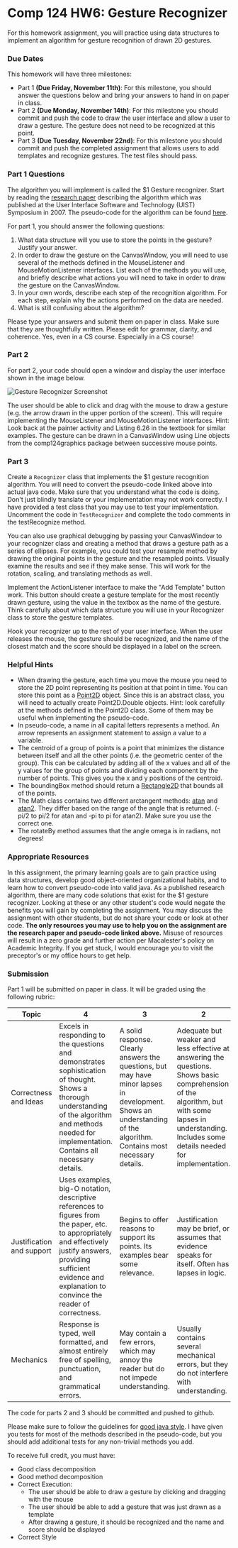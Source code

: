 Comp 124 HW6: Gesture Recognizer
================================

For this homework assignment, you will practice using data structures to implement an algorithm for gesture recognition of drawn 2D gestures.

### Due Dates
This homework will have three milestones:

* Part 1 **(Due Friday, November 11th)**: For this milestone, you should answer the questions below and bring your answers to hand in on paper in class.
* Part 2 **(Due Monday, November 14th)**: For this milestone you should commit and push the code to draw the user interface and allow a user to draw a gesture. The gesture does not need to be recognized at this point.
* Part 3 **(Due Tuesday, November 22nd)**: For this milestone you should commit and push the completed assignment that allows users to add templates and recognize gestures. The test files should pass.

### Part 1 Questions

The algorithm you will implement is called the $1 Gesture recognizer. Start by reading the [research paper](./res/1dollar.pdf) describing the algorithm which was published at the User Interface Software and Technology (UIST) Symposium in 2007. The pseudo-code for the algorithm can be found [here](./res/dollarpseudocode.pdf).

For part 1, you should answer the following questions:

1. What data structure will you use to store the points in the gesture? Justify your answer.
2. In order to draw the gesture on the CanvasWindow, you will need to use several of the methods defined in the MouseListener and MouseMotionListener interfaces. List each of the methods you will use, and briefly describe what actions you will need to take in order to draw the gesture on the CanvasWindow. 
3. In your own words, describe each step of the recognition algorithm. For each step, explain why the actions performed on the data are needed.
4. What is still confusing about the algorithm?

Please type your answers and submit them on paper in class. Make sure that they are thoughtfully written. Please edit for grammar, clarity, and coherence. Yes, even in a CS course. Especially in a CS course!

### Part 2

For part 2, your code should open a window and display the user interface shown in the image below.

![Gesture Recognizer Screenshot](./res/screenshot.png)

The user should be able to click and drag with the mouse to draw a gesture (e.g. the arrow drawn in the upper portion of the screen). This will require implementing the MouseListener and MouseMotionListener interfaces. Hint: Look back at the painter activity and Listing 6.26 in the textbook for similar examples.
The gesture can be drawn in a CanvasWindow using Line objects from the comp124graphics package between successive mouse points.

### Part 3

Create a `Recognizer` class that implements the $1 gesture recognition algorithm. You will need to convert the pseudo-code linked above into actual java code. Make sure that you understand what the code is doing. Don't just blindly translate or your implementation may not work correctly. I have provided a test class that you may use to test your implementation. Uncomment the code in `TestRecognizer` and complete the todo comments in the testRecognize method.

You can also use graphical debugging by passing your CanvasWindow to your recognizer class and creating a method that draws a gesture path as a series of ellipses. For example, you could test your resample method by drawing the original points in the gesture and the resampled points. Visually examine the results and see if they make sense. This will work for the rotation, scaling, and translating methods as well. 

Implement the ActionListener interface to make the "Add Template" button work. This button should create a gesture template for the most recently drawn gesture, using the value in the textbox as the name of the gesture. Think carefully about which data structure you will use in your Recognizer class to store the gesture templates.

Hook your recognizer up to the rest of your user interface. When the user releases the mouse, the gesture should be recognized, and the name of the closest match and the score should be displayed in a label on the screen.

### Helpful Hints

* When drawing the gesture, each time you move the mouse you need to store the 2D point representing its position at that point in time. You can store this point as a [Point2D](https://docs.oracle.com/javase/8/docs/api/java/awt/geom/Point2D.html) object. Since this is an abstract class, you will need to actually create Point2D.Double objects. Hint: look carefully at the methods defined in the Point2D class. Some of them may be useful when implementing the pseudo-code.
* In pseudo-code, a name in all capital letters represents a method. An arrow represents an assignment statement to assign a value to a variable.
* The centroid of a group of points is a point that minimizes the distance between itself and all the other points (i.e. the geometric center of the group). This can be calculated by adding all of the x values and all of the y values for the group of points and dividing each component by the number of points. This gives you the x and y positions of the centroid.
* The boundingBox method should return a [Rectangle2D](https://docs.oracle.com/javase/7/docs/api/java/awt/geom/Rectangle2D.html) that bounds all of the points.
* The Math class contains two different arctangent methods: [atan](https://docs.oracle.com/javase/7/docs/api/java/lang/Math.html#atan(double)) and [atan2](https://docs.oracle.com/javase/7/docs/api/java/lang/Math.html#atan2(double,%20double)). They differ based on the range of the angle that is returned. (-pi/2 to pi/2 for atan and -pi to pi for atan2). Make sure you use the correct one.
* The rotateBy method assumes that the angle omega is in radians, not degrees!

### Appropriate Resources

In this assignment, the primary learning goals are to gain practice using data structures, develop good object-oriented organizational habits, and to learn how to convert pseudo-code into valid java. As a published research algorithm, there are many code solutions that exist for the $1 gesture recognizer. Looking at these or any other student's code would negate the benefits you will gain by completing the assignment. You may discuss the assignment with other students, but do not share your code or look at other code. **The only resources you may use to help you on the assignment are the research paper and pseudo-code linked above.**  Misuse of resources will result in a zero grade and further action per Macalester's policy on Academic Integrity. If you get stuck, I would encourage you to visit the preceptor's or my office hours to get help.

### Submission

Part 1 will be submitted on paper in class. It will be graded using the following rubric:

| Topic | 4 | 3 | 2 | 1 |
| --- | --- | --- | --- | --- |
| Correctness and Ideas | Excels in responding to the questions and demonstrates sophistication of thought. Shows a thorough understanding of the algorithm and methods needed for implementation. Contains all necessary details. | A solid response. Clearly answers the questions, but may have minor lapses in development. Shows an understanding of the algorithm. Contains most necessary details. | Adequate but weaker and less effective at answering the questions. Shows basic comprehension of the algorithm, but with some lapses in understanding. Includes some details needed for implementation. | Does not show a clear understanding or does not answer the questions. Most details incorrect or missing. | 
| Justification and support | Uses examples, big-O notation, descriptive references to figures from the paper, etc. to appropriately and effectively justify answers, providing sufficient evidence and explanation to convince the reader of correctness. | Begins to offer reasons to support its points. Its examples bear some relevance. | Justification may be brief, or assumes that evidence speaks for itself. Often has lapses in logic. | Lacks supporting justification for answers. |
| Mechanics | Response is typed, well formatted, and almost entirely free of spelling, punctuation, and grammatical errors. | May contain a few errors, which may annoy the reader but do not impede understanding. | Usually contains several mechanical errors, but they do not interfere with understanding. | Usually contains either many mechanical errors or a few important errors that block understanding. |
 
The code for parts 2 and 3 should be committed and pushed to github.

Please make sure to follow the guidelines for [good java style](https://docs.google.com/a/macalester.edu/document/d/1YpCzhKhYy5JUQ6oCGJZdf92a0jjpmjMxfKfhPkFl5As/edit?usp=sharing). I have given you tests for most of the methods described in the pseudo-code, but you should add additional tests for any non-trivial methods you add.

To receive full credit, you must have:
* Good class decomposition
* Good method decomposition
* Correct Execution:
  * The user should be able to draw a gesture by clicking and dragging with the mouse
  * The user should be able to add a gesture that was just drawn as a template
  * After drawing a gesture, it should be recognized and the name and score should be displayed
* Correct Style
